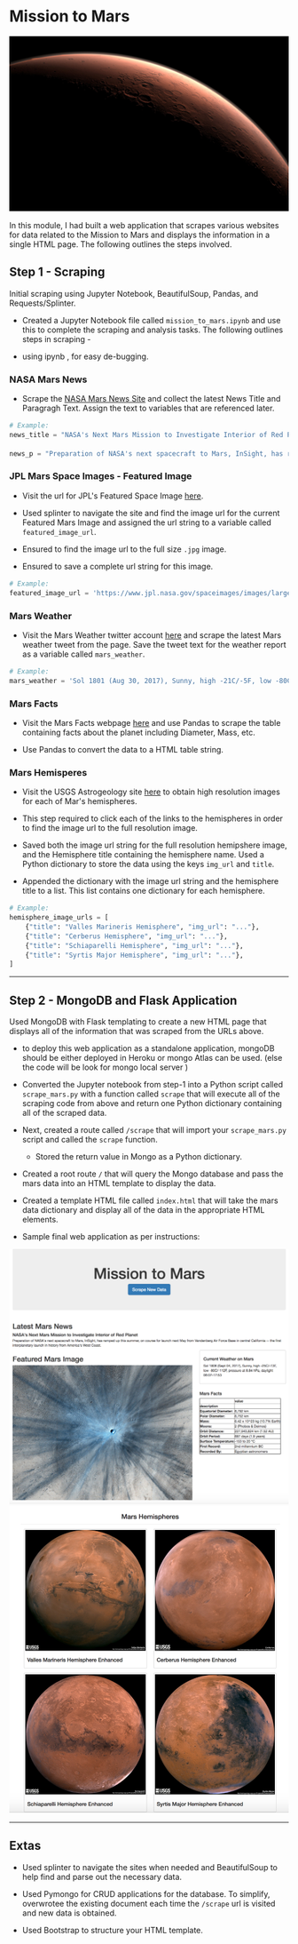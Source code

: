 # Mission to Mars

![mission_to_mars](Images/mission_to_mars.jpg)


In this module, I had built a web application that scrapes various websites for data related to the Mission to Mars and displays the information in a single HTML page. The following outlines the steps involved.

## Step 1 - Scraping

Initial scraping using Jupyter Notebook, BeautifulSoup, Pandas, and Requests/Splinter.

* Created a Jupyter Notebook file called `mission_to_mars.ipynb` and use this to complete the scraping and analysis tasks. The following outlines steps in scraping - 

* using ipynb , for easy de-bugging.

### NASA Mars News

* Scrape the [NASA Mars News Site](https://mars.nasa.gov/news/) and collect the latest News Title and Paragragh Text. Assign the text to variables that are referenced later.

```python
# Example:
news_title = "NASA's Next Mars Mission to Investigate Interior of Red Planet"

news_p = "Preparation of NASA's next spacecraft to Mars, InSight, has ramped up this summer, on course for launch next May from Vandenberg Air Force Base in central California -- the first interplanetary launch in history from America's West Coast."
```

### JPL Mars Space Images - Featured Image

* Visit the url for JPL's Featured Space Image [here](https://www.jpl.nasa.gov/spaceimages/?search=&category=Mars).

* Used splinter to navigate the site and find the image url for the current Featured Mars Image and assigned the url string to a variable called `featured_image_url`.

* Ensured to find the image url to the full size `.jpg` image.

* Ensured to save a complete url string for this image.

```python
# Example:
featured_image_url = 'https://www.jpl.nasa.gov/spaceimages/images/largesize/PIA16225_hires.jpg'
```

### Mars Weather

* Visit the Mars Weather twitter account [here](https://twitter.com/marswxreport?lang=en) and scrape the latest Mars weather tweet from the page. Save the tweet text for the weather report as a variable called `mars_weather`.

```python
# Example:
mars_weather = 'Sol 1801 (Aug 30, 2017), Sunny, high -21C/-5F, low -80C/-112F, pressure at 8.82 hPa, daylight 06:09-17:55'
```

### Mars Facts

* Visit the Mars Facts webpage [here](http://space-facts.com/mars/) and use Pandas to scrape the table containing facts about the planet including Diameter, Mass, etc.

* Use Pandas to convert the data to a HTML table string.

### Mars Hemisperes

* Visit the USGS Astrogeology site [here](https://astrogeology.usgs.gov/search/results?q=hemisphere+enhanced&k1=target&v1=Mars) to obtain high resolution images for each of Mar's hemispheres.

* This step required to click each of the links to the hemispheres in order to find the image url to the full resolution image.

* Saved both the image url string for the full resolution hemipshere image, and the Hemisphere title containing the hemisphere name. Used a Python dictionary to store the data using the keys `img_url` and `title`.

* Appended the dictionary with the image url string and the hemisphere title to a list. This list contains one dictionary for each hemisphere.

```python
# Example:
hemisphere_image_urls = [
    {"title": "Valles Marineris Hemisphere", "img_url": "..."},
    {"title": "Cerberus Hemisphere", "img_url": "..."},
    {"title": "Schiaparelli Hemisphere", "img_url": "..."},
    {"title": "Syrtis Major Hemisphere", "img_url": "..."},
]
```

---

## Step 2 - MongoDB and Flask Application

Used MongoDB with Flask templating to create a new HTML page that displays all of the information that was scraped from the URLs above.
* to deploy this web application as a standalone application, mongoDB should be either deployed in Heroku or mongo Atlas can be used. (else the code will be look for mongo local server )

* Converted the Jupyter notebook from step-1 into a Python script called `scrape_mars.py` with a function called `scrape` that will execute all of the scraping code from above and return one Python dictionary containing all of the scraped data.

* Next, created a route called `/scrape` that will import your `scrape_mars.py` script and called the `scrape` function.

  * Stored the return value in Mongo as a Python dictionary.

* Created a root route `/` that will query the Mongo database and pass the mars data into an HTML template to display the data.

* Created a template HTML file called `index.html` that will take the mars data dictionary and display all of the data in the appropriate HTML elements.  

* Sample final web application as per instructions:

![final_app_part1.png](Images/final_app_part1.png)
![final_app_part2.png](Images/final_app_part2.png)

---

## Extas

* Used splinter to navigate the sites when needed and BeautifulSoup to help find and parse out the necessary data.

* Used Pymongo for CRUD applications for the database. To simplify, overwrotee the existing document each time the `/scrape` url is visited and new data is obtained.

* Used Bootstrap to structure your HTML template.

